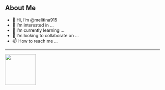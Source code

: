 ## About Me
- 👋 Hi, I’m @melitina915
- 👀 I’m interested in ...
- 🌱 I’m currently learning ...
- 💞️ I’m looking to collaborate on ...
- 📫 How to reach me ...

___

<img src="\Users\User\Pictures\KakaoTalk_20211123_164156810.jpg" width="100" height="100">





<!---
melitina915/melitina915 is a ✨ special ✨ repository because its `README.md` (this file) appears on your GitHub profile.
You can click the Preview link to take a look at your changes.
--->
